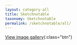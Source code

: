 ```yaml
---
layout: category-all
title: Sketchnotable
taxonomy: Sketchnotable
permalink: /sketchnotable/all/
---
```


[View image gallery](../gallery){:class="btn"}
